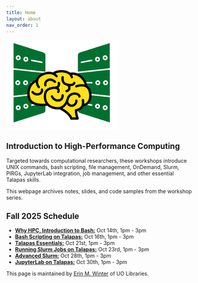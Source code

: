 ```yaml
---
title: Home
layout: about
nav_order: 1
---
```


<img src="./images/hpclogo.png" alt="drawing" width="300"/>

## Introduction to High-Performance Computing
Targeted towards computational researchers, these workshops introduce UNIX commands, bash scripting, file management, OnDemand, Slurm, PIRGs, JupyterLab integration, job management, and other essential Talapas skills. 

This webpage archives notes, slides, and code samples from the workshop series. 

## Fall 2025 Schedule
* [**Why HPC, Introduction to Bash:**](./bash/main.html) Oct 14th, 1pm - 3pm
* [**Bash Scripting on Talapas:**](./talapas-scripting/main.html) Oct 16th, 1pm - 3pm
* [**Talapas Essentials:**](./talapas-essentials/main.html) Oct 21st, 1pm - 3pm
* [**Running Slurm Jobs on Talapas:**](./slurm/main.html) Oct 23rd, 1pm - 3pm
* [**Advanced Slurm:**](./advanced-slurm/main.html) Oct 28th, 1pm - 3pm
* [**JupyterLab on Talapas:**](./jupyterlab/main.html) Oct 30th, 1pm - 3pm

This page is maintained by [Erin M. Winter](https://library.uoregon.edu/directory/winter) of UO Libraries.
